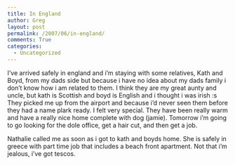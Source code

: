 ```yaml
---
title: In England
author: Greg
layout: post
permalink: /2007/06/in-england/
comments: True
categories:
  - Uncategorized
---
```

I&#8217;ve arrived safely in england and i&#8217;m staying with some relatives, Kath and Boyd, from my dads side but because i have no idea about my dads family i don&#8217;t know how i am related to them. I think they are my great aunty and uncle, but kath is Scottish and boyd is English and i thought i was irish :s They picked me up from the airport and because i&#8217;d never seen them before they had a name plark ready. I felt very special. They have been really warm and have a really nice home complete with dog (jamie). Tomorrow i&#8217;m going to go looking for the dole office, get a hair cut, and then get a job.

Nathalie called me as soon as i got to kath and boyds home. She is safely in greece with part time job that includes a beach front apartment. Not that i&#8217;m jealous, i&#8217;ve got tescos.